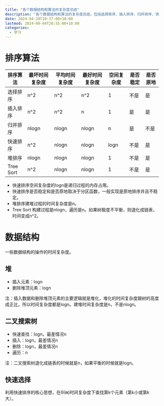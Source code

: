 ```yaml
---
title: "各个数据结构和算法的复杂度总结"
description: "各个数据结构和算法的复杂度总结，包括选择排序、插入排序、归并排序、快速排序、堆排序、Tree Sort、堆、二叉搜索树、快速选择。"
date: 2024-04-20T10:37:00+10:00
lastmod: 2024-09-04T20:55:00+10:00
categories:
  - 学习
---
```


# 排序算法

| 排序算法      | 最坏时间复杂度 | 平均时间复杂度  | 最好时间复杂度  | 空间复杂度  | 是否稳定 | 是否原地 |
|-----------|---------|----------|----------|--------|------|------|
| 选择排序      | n^2     | n^2      | n^2      | 1      | 不是   | 是    |
| 插入排序      | n^2     | n^2      | n        | 1      | 是    | 是    |
| 归并排序      | nlogn   | nlogn    | nlogn    | n      | 是    | 不是   |
| 快速排序      | n^2     | nlogn    | nlogn    | logn   | 不是   | 是    |
| 堆排序       | nlogn   | nlogn    | nlogn    | 1      | 不是   | 是    |
| Tree Sort | n^2     | nlogn    | nlogn    | 1      | 不是   | 是    |

- 快速排序空间复杂度的logn是递归过程的内存占用。
- 快速排序是否稳定和是否原地取决于分区函数，一般实现是原地排序并且不稳定。
- 堆排序建堆过程的时间复杂度是n。
- Tree Sort 构建过程是nlogn，遍历是n。如果树极度不平衡，则退化成链表，时间变成n^2。

# 数据结构

一些数据结构的操作的时间复杂度。

## 堆

- 插入元素：logn
- 删除堆顶元素：logn

注：插入数据和删除堆顶元素的主要逻辑就是堆化，堆化的时间复杂度跟树的高度成正比，所以时间复杂度都是logn。建堆时间复杂度是n，不是nlogn。

## 二叉搜索树

- 快速查找：logn，最差情况n
- 插入：logn，最差情况n
- 删除：logn，最差情况n
- 遍历：n

注：二叉搜索树退化成链表的时候就是n，如果平衡的时候就是logn。

## 快速选择

利用快速排序的核心思想，在Θ(**n**)时间复杂度下查找第k个元素（第k小或第k大）。
